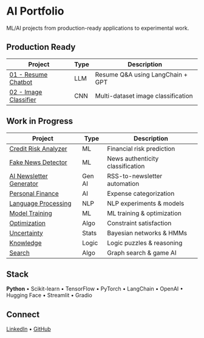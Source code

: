 # AI Portfolio

ML/AI projects from production-ready applications to experimental work.

## Production Ready

| Project | Type | Description |
|---------|------|-------------|
| [01 - Resume Chatbot](./01_resume-chatbot-llm) | LLM | Resume Q&A using LangChain + GPT |
| [02 - Image Classifier](./02_image-classifier-cnn) | CNN | Multi-dataset image classification |

## Work in Progress

| Project | Type | Description |
|---------|------|-------------|
| [Credit Risk Analyzer](./credit-risk-analyzer) | ML | Financial risk prediction |
| [Fake News Detector](./fake-news-detector) | ML | News authenticity classification |
| [AI Newsletter Generator](./ai-newsletter-generator) | Gen AI | RSS-to-newsletter automation |
| [Personal Finance](./personal_finance) | AI | Expense categorization |
| [Language Processing](./language) | NLP | NLP experiments & models |
| [Model Training](./model_training) | ML | ML training & optimization |
| [Optimization](./optimization) | Algo | Constraint satisfaction |
| [Uncertainty](./uncertainity) | Stats | Bayesian networks & HMMs |
| [Knowledge](./knowledge) | Logic | Logic puzzles & reasoning |
| [Search](./search) | Algo | Graph search & game AI |

## Stack

**Python** • Scikit-learn • TensorFlow • PyTorch • LangChain • OpenAI • Hugging Face • Streamlit • Gradio

## Connect

[LinkedIn](https://www.linkedin.com/in/srikala-gangi-reddy/) • [GitHub](https://github.com/srikala-g/)